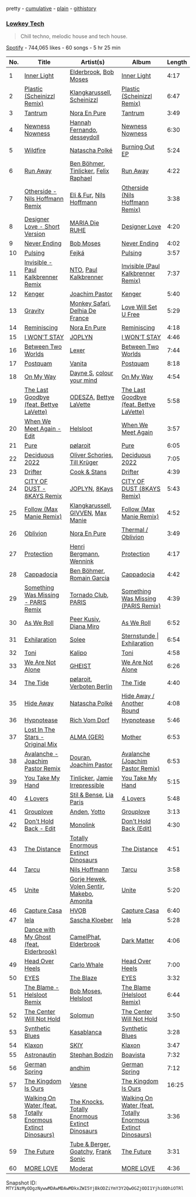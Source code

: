 pretty - [cumulative](/playlists/cumulative/37i9dQZF1DX0r3x8OtiwEM.md) - [plain](/playlists/plain/37i9dQZF1DX0r3x8OtiwEM) - [githistory](https://github.githistory.xyz/mackorone/spotify-playlist-archive/blob/main/playlists/plain/37i9dQZF1DX0r3x8OtiwEM)

### [Lowkey Tech](https://open.spotify.com/playlist/37i9dQZF1DX0r3x8OtiwEM)

> Chill techno, melodic house and tech house.

[Spotify](https://open.spotify.com/user/spotify) - 744,065 likes - 60 songs - 5 hr 25 min

| No. | Title | Artist(s) | Album | Length |
|---|---|---|---|---|
| 1 | [Inner Light](https://open.spotify.com/track/40tPP3K10yMZxwnT65REKj) | [Elderbrook](https://open.spotify.com/artist/2vf4pRsEY6LpL5tKmqWb64), [Bob Moses](https://open.spotify.com/artist/6LHsnRBUYhFyt01PdKXAF5) | [Inner Light](https://open.spotify.com/album/4lwHXYfthE95rn7z1B3dWD) | 4:17 |
| 2 | [Plastic \(Scheinizzl Remix\)](https://open.spotify.com/track/5ZIcOUUEP2IaQG2ayxjLkH) | [Klangkarussell](https://open.spotify.com/artist/041iTeoMIwXMlShuQPIVKo), [Scheinizzl](https://open.spotify.com/artist/1V7BhnZpY3khae9xpS1LfV) | [Plastic \(Scheinizzl Remix\)](https://open.spotify.com/album/4JFCApp2LJi4CEe1m7rPd2) | 6:47 |
| 3 | [Tantrum](https://open.spotify.com/track/4CMsK9RIEcJEUwUkSvmBxQ) | [Nora En Pure](https://open.spotify.com/artist/24DO0PijjITGIEWsO8XaPs) | [Tantrum](https://open.spotify.com/album/2xnR6OX1P3XleZQUbT7MCF) | 3:49 |
| 4 | [Newness Nowness](https://open.spotify.com/track/6MFhxtGh7NI1sXSQhOqPqM) | [Hannah Fernando](https://open.spotify.com/artist/1pemw59Uf20tXE3i5eTBiY), [desseydoll](https://open.spotify.com/artist/6Uei1pujSRehmkLcdfvCRq) | [Newness Nowness](https://open.spotify.com/album/6tEfKu3A4UDxl5U2rVRMjV) | 6:30 |
| 5 | [Wildfire](https://open.spotify.com/track/1WkzL4XjkAY76sasIUdU6l) | [Natascha Polké](https://open.spotify.com/artist/5FLN3H4PiuUQMmFzGmcQ96) | [Burning Out EP](https://open.spotify.com/album/4iO74LdA4G9TthnWNIdw3I) | 5:24 |
| 6 | [Run Away](https://open.spotify.com/track/4l8fwDaGkOWJqvNacpcBTo) | [Ben Böhmer](https://open.spotify.com/artist/5tDjiBYUsTqzd0RkTZxK7u), [Tinlicker](https://open.spotify.com/artist/5EmEZjq8eHEC6qFnT63Lza), [Felix Raphael](https://open.spotify.com/artist/4nknUpUYu4baxWwkunq81Z) | [Run Away](https://open.spotify.com/album/3KP04xsSyd236fx8GJPfxK) | 4:22 |
| 7 | [Otherside \- Nils Hoffmann Remix](https://open.spotify.com/track/0z3hYtKH35ltEcPfeyBXj4) | [Eli & Fur](https://open.spotify.com/artist/5CkVLGKUJkIc1pmSk10QP4), [Nils Hoffmann](https://open.spotify.com/artist/6sOEMfvCfHQ9dhSWyamXVb) | [Otherside \(Nils Hoffmann Remix\)](https://open.spotify.com/album/7xQTJ6p0ExztdmXPhld7th) | 3:38 |
| 8 | [Designer Love \- Short Version](https://open.spotify.com/track/5NfgFRdfNQ4HFVPGRoVMU6) | [MARIA Die RUHE](https://open.spotify.com/artist/2h7LIGXwIr6m1tZ27JHgxQ) | [Designer Love](https://open.spotify.com/album/6OK84B4MX87uzZ7umm25f3) | 4:20 |
| 9 | [Never Ending](https://open.spotify.com/track/1SGbmqB3dxlrp4YkKzZUto) | [Bob Moses](https://open.spotify.com/artist/6LHsnRBUYhFyt01PdKXAF5) | [Never Ending](https://open.spotify.com/album/1emHqizAHsvhYxVEt6YHXo) | 4:02 |
| 10 | [Pulsing](https://open.spotify.com/track/5uy5YwhwkiuihoJQdEiuws) | [Fejká](https://open.spotify.com/artist/0VWvUvjaHaW1OeXtcVISu9) | [Pulsing](https://open.spotify.com/album/4WI3S9WHdO0wPocxqSXh4E) | 3:57 |
| 11 | [Invisible \- Paul Kalkbrenner Remix](https://open.spotify.com/track/2xUsXYIiK18wSnv2SXFGtj) | [NTO](https://open.spotify.com/artist/7ry8L53T4oJtSIogGYuioq), [Paul Kalkbrenner](https://open.spotify.com/artist/0rasA5Z5h1ITtHelCpfu9R) | [Invisible \(Paul Kalkbrenner Remix\)](https://open.spotify.com/album/4cqsB6UXqiauyUjNFxh8yf) | 7:37 |
| 12 | [Kenger](https://open.spotify.com/track/6naCXLqx0qvSnYWkrbioFm) | [Joachim Pastor](https://open.spotify.com/artist/6eNOjuJSfKkAvbiGW90AkZ) | [Kenger](https://open.spotify.com/album/3sQxzAKNFiFq7NSSTnMzKL) | 5:40 |
| 13 | [Gravity](https://open.spotify.com/track/5DhcUBjJbFk2crXo2CgiKO) | [Monkey Safari](https://open.spotify.com/artist/5zovXI5By2gUhdr7EByjLa), [Delhia De France](https://open.spotify.com/artist/7A4TdwdnxfR9auD1yAmpWD) | [Love Will Set U Free](https://open.spotify.com/album/5mOPJyGANs9UdcjZjuQZZH) | 5:29 |
| 14 | [Reminiscing](https://open.spotify.com/track/1jCfoQwzEeIuawlCbhM1Kp) | [Nora En Pure](https://open.spotify.com/artist/24DO0PijjITGIEWsO8XaPs) | [Reminiscing](https://open.spotify.com/album/1qBiRuMAIssv7uT0xGksv3) | 4:18 |
| 15 | [I WON'T STAY](https://open.spotify.com/track/0U9gq4pfWLjoF7F4pWcMvO) | [JOPLYN](https://open.spotify.com/artist/32Jt1AK733JbFR82hEZ0Ih) | [I WON'T STAY](https://open.spotify.com/album/0m8w2qFAnW82Nn6mhmxZ7I) | 4:46 |
| 16 | [Between Two Worlds](https://open.spotify.com/track/0uO5T7u4DkgfGif1wIeLNr) | [Lexer](https://open.spotify.com/artist/2vDXLZ9mI3CdTPPIzFUKlY) | [Between Two Worlds](https://open.spotify.com/album/2e0Xq16PwrfYtznyso4lHy) | 7:44 |
| 17 | [Postquam](https://open.spotify.com/track/3uz86uuWkk7oyJs5pOTN3b) | [Vanita](https://open.spotify.com/artist/03wBbT5tqttIBpmUrNa9ur) | [Postquam](https://open.spotify.com/album/53S7Jd7k0K4mC2vg28j99p) | 8:18 |
| 18 | [On My Way](https://open.spotify.com/track/5EGQqzIfm4SelZGv24FjJn) | [Dayne S](https://open.spotify.com/artist/2OWQQKizLqny2GKSvqfV9h), [colour your mind](https://open.spotify.com/artist/3d0H0Tv3MvhhZpELZPkf8G) | [On My Way](https://open.spotify.com/album/3IFhNEFCdISZ0QXuyTa0wq) | 4:54 |
| 19 | [The Last Goodbye \(feat\. Bettye LaVette\)](https://open.spotify.com/track/4XeIiGpUBshIfs9yrBDVZC) | [ODESZA](https://open.spotify.com/artist/21mKp7DqtSNHhCAU2ugvUw), [Bettye LaVette](https://open.spotify.com/artist/55U998XxmxjicLMKDSz6R3) | [The Last Goodbye \(feat\. Bettye LaVette\)](https://open.spotify.com/album/4vpnU0Hu4c0KNq2p4nz4U2) | 5:58 |
| 20 | [When We Meet Again \- Edit](https://open.spotify.com/track/6DhPzi86qVRtAAXIlnU2fb) | [Helsloot](https://open.spotify.com/artist/6dC41opH96WjFwWhhAxBsS) | [When We Meet Again](https://open.spotify.com/album/7u0IDT1mwyatrbk1ZPgs4X) | 3:57 |
| 21 | [Pure](https://open.spotify.com/track/3yICreqWo6oaNU136hP3u2) | [pølaroit](https://open.spotify.com/artist/3B1BQHf6ExWixwqy9zRDZm) | [Pure](https://open.spotify.com/album/78y3GpzYgLJWmZsbpaDqP1) | 6:05 |
| 22 | [Deciduous 2022](https://open.spotify.com/track/4RaLwUHOWiLVPOC9CDEzGV) | [Oliver Schories](https://open.spotify.com/artist/0iTjLBepeGaLgZS18kxgRq), [Till Krüger](https://open.spotify.com/artist/3U7VS6CCYQTl65zsyMRYlD) | [Deciduous 2022](https://open.spotify.com/album/4lofrfLhOFLqyt3niwH8RF) | 7:05 |
| 23 | [Drifter](https://open.spotify.com/track/3qTJbiHIjxSm1RDTtwybdE) | [Cook & Stans](https://open.spotify.com/artist/6NOkAPWWK2Ay28xwJn7ick) | [Drifter](https://open.spotify.com/album/79p9DOvfUpXIVUUzkqdeb2) | 4:39 |
| 24 | [CITY OF DUST \- 8KAYS Remix](https://open.spotify.com/track/7IssVZDmUwAVXJwYaGGwLQ) | [JOPLYN](https://open.spotify.com/artist/32Jt1AK733JbFR82hEZ0Ih), [8Kays](https://open.spotify.com/artist/6VJ8RuUWKIgm5p5uEvZCfQ) | [CITY OF DUST \(8KAYS Remix\)](https://open.spotify.com/album/2Ra3BkdJj3zflxe2SrcZB0) | 5:43 |
| 25 | [Follow \(Max Manie Remix\)](https://open.spotify.com/track/6WkkQXnxsahGrqGLv540AI) | [Klangkarussell](https://open.spotify.com/artist/041iTeoMIwXMlShuQPIVKo), [GIVVEN](https://open.spotify.com/artist/7e1aNehmQevT0RVtN8Pzly), [Max Manie](https://open.spotify.com/artist/0esUZwk3FcZiAH1fXa66dU) | [Follow \(Max Manie Remix\)](https://open.spotify.com/album/29nHlh98BX8btGwsApWfih) | 4:52 |
| 26 | [Oblivion](https://open.spotify.com/track/49KOIOQPegsRJM9gYhfCw3) | [Nora En Pure](https://open.spotify.com/artist/24DO0PijjITGIEWsO8XaPs) | [Thermal / Oblivion](https://open.spotify.com/album/02tXBr9D8rhPT9lR3KY3Zl) | 3:49 |
| 27 | [Protection](https://open.spotify.com/track/6gR1tZQ9cs1I6Ln7soMYLL) | [Henri Bergmann](https://open.spotify.com/artist/1FiAkaEAyepvi57FmYvJqo), [Wennink](https://open.spotify.com/artist/5ABv9Z75CGfgyALYFpB6Qk) | [Protection](https://open.spotify.com/album/6OKyLjichDzXZrbQF5TyTc) | 4:17 |
| 28 | [Cappadocia](https://open.spotify.com/track/4rERaNiKlILD603GJvdEvm) | [Ben Böhmer](https://open.spotify.com/artist/5tDjiBYUsTqzd0RkTZxK7u), [Romain Garcia](https://open.spotify.com/artist/7iCW4xyVOIklzZ2qc7pS5h) | [Cappadocia](https://open.spotify.com/album/0reS9m5prtXtDFetcKIr9C) | 4:42 |
| 29 | [Something Was Missing \- PARIS Remix](https://open.spotify.com/track/0B4XSKCFYzkfLXdX5cHE41) | [Tornado Club](https://open.spotify.com/artist/5nLy3XRESMbvo6XguDGES3), [PARIS](https://open.spotify.com/artist/7ejF235eYuh8PlQDLaJy0N) | [Something Was Missing \(PARIS Remix\)](https://open.spotify.com/album/25IgyccLzfoOzT0SwBn43v) | 4:39 |
| 30 | [As We Roll](https://open.spotify.com/track/0wtVKPi0ctiZTlntlHjxLM) | [Peer Kusiv](https://open.spotify.com/artist/0yTV2etph4xN8PXPLPeEG5), [Diana Miro](https://open.spotify.com/artist/7HKB2dr6EceAJM8xRlXYlK) | [As We Roll](https://open.spotify.com/album/4L6AsmCj0aKipkcfA4Ug1d) | 6:52 |
| 31 | [Exhilaration](https://open.spotify.com/track/5JGCS3oySt8hnSQeMOqDGc) | [Solee](https://open.spotify.com/artist/0r0m8up7CjS8TJodH2HX7C) | [Sternstunde \| Exhilaration](https://open.spotify.com/album/0h4VYJsprkcQDvBp53bagl) | 6:54 |
| 32 | [Toni](https://open.spotify.com/track/1pCKUgc3yk3F9Mt0MTX51o) | [Kalipo](https://open.spotify.com/artist/7ud6dY3K4gi4Q0uVlLd8Hi) | [Toni](https://open.spotify.com/album/3X2xoDkyQ7hVrelZbAiJJY) | 4:58 |
| 33 | [We Are Not Alone](https://open.spotify.com/track/71ty7upWSu5JxHcGfWSENY) | [GHEIST](https://open.spotify.com/artist/60pOigPjgmU7AzmZmWEQZU) | [We Are Not Alone](https://open.spotify.com/album/2yakKF1mzcUn6KpowUHtwT) | 6:26 |
| 34 | [The Tide](https://open.spotify.com/track/3pMyZztzU35UqFtlUtbICr) | [pølaroit](https://open.spotify.com/artist/3B1BQHf6ExWixwqy9zRDZm), [Verboten Berlin](https://open.spotify.com/artist/6RNhl0w2Lfem0Xjy3l0LKX) | [The Tide](https://open.spotify.com/album/67bTGeT8r5hw625IOh6yEC) | 4:40 |
| 35 | [Hide Away](https://open.spotify.com/track/6N61AfOqIQpWKhKzS92H1j) | [Natascha Polké](https://open.spotify.com/artist/5FLN3H4PiuUQMmFzGmcQ96) | [Hide Away / Another Round](https://open.spotify.com/album/3Otf2HedA8LbpMUfNiaOph) | 4:08 |
| 36 | [Hypnotease](https://open.spotify.com/track/4v4yMDQ3eO8uVSYRysgcyQ) | [Rich Vom Dorf](https://open.spotify.com/artist/1j1jzA1X6Lr19bxTlBS8n9) | [Hypnotease](https://open.spotify.com/album/4fT1pJeDDNgdpIXXVUoiQS) | 5:46 |
| 37 | [Lost In The Stars \- Original Mix](https://open.spotify.com/track/3ODEf1vww4qljvqidfcqIU) | [ALMA \(GER\)](https://open.spotify.com/artist/6kYaUDGprOe3iZZ5bgxTgO) | [Mother](https://open.spotify.com/album/5v0f0wnZ4qYN8pjhTAZwsy) | 6:53 |
| 38 | [Avalanche \- Joachim Pastor Remix](https://open.spotify.com/track/1SFWabVeCbM9cD7Gb2qBNo) | [Douran](https://open.spotify.com/artist/3Rvdn0CASBunaYXQHEKIoQ), [Joachim Pastor](https://open.spotify.com/artist/6eNOjuJSfKkAvbiGW90AkZ) | [Avalanche \(Joachim Pastor Remix\)](https://open.spotify.com/album/0cBb1B74E6KJrfwCvmVxfU) | 6:53 |
| 39 | [You Take My Hand](https://open.spotify.com/track/4Lq4TjaQWTNmo5viydoLLa) | [Tinlicker](https://open.spotify.com/artist/5EmEZjq8eHEC6qFnT63Lza), [Jamie Irrepressible](https://open.spotify.com/artist/1kq2ZvBA7AX9mdZTk9SkpU) | [You Take My Hand](https://open.spotify.com/album/3meERbSehneA03lgl071Io) | 5:15 |
| 40 | [4 Lovers](https://open.spotify.com/track/7CLbEQkvE0y64muJ7gXZrL) | [Stil & Bense](https://open.spotify.com/artist/5nuJOwgBqKBIWyCr0dQgEH), [Lia Paris](https://open.spotify.com/artist/666RdmjetOG6FaFpsCHLnZ) | [4 Lovers](https://open.spotify.com/album/5GgmtwqzcDMMyE7xt6eun3) | 5:48 |
| 41 | [Grouplove](https://open.spotify.com/track/3DMScvrPcnikiAR0CY4FFt) | [Anden](https://open.spotify.com/artist/7CO6M2cT1lbumazmOjKnxF), [Yotto](https://open.spotify.com/artist/5Dyfxq0ZrFjjeFBdSNxDbo) | [Grouplove](https://open.spotify.com/album/6b0dUUZNOfoBRKbstMszfB) | 3:13 |
| 42 | [Don't Hold Back \- Edit](https://open.spotify.com/track/7g2ubdOa7LFHBGgt4UcjqO) | [Monolink](https://open.spotify.com/artist/2I4hRNCYkPKJQlkoEZKjYx) | [Don't Hold Back \(Edit\)](https://open.spotify.com/album/3MG0AAwNKfBPAUMGJR3mRz) | 4:30 |
| 43 | [The Distance](https://open.spotify.com/track/7kUZGVHKDRBrPIYfhZ49ju) | [Totally Enormous Extinct Dinosaurs](https://open.spotify.com/artist/0g3NiCRhEv7M4SEDMrpItN) | [The Distance](https://open.spotify.com/album/4Y5HddfFNFopRAhEbXuUe7) | 4:51 |
| 44 | [Tarcu](https://open.spotify.com/track/53XCa30Ua1FGl4VeAyCENK) | [Nils Hoffmann](https://open.spotify.com/artist/6sOEMfvCfHQ9dhSWyamXVb) | [Tarcu](https://open.spotify.com/album/3AE8hCcO0uSlP37iOO1stA) | 3:58 |
| 45 | [Unite](https://open.spotify.com/track/3oIybLlADYuhdinp3LB8Ct) | [Gorje Hewek](https://open.spotify.com/artist/0HBaoUIo3fXlnWz1dc4mro), [Volen Sentir](https://open.spotify.com/artist/7scXA3hBD8JyGGajVR9q9l), [Makebo](https://open.spotify.com/artist/0hMfbfkUs2tiOOZpSwLmDu), [Amonita](https://open.spotify.com/artist/1bpbyzXfwOMIBHq6y02Nqc) | [Unite](https://open.spotify.com/album/3mobiZAUlWOmLEtcasYTTh) | 5:20 |
| 46 | [Capture Casa](https://open.spotify.com/track/1CRih7VXpMGKLfLT5pKUvt) | [HVOB](https://open.spotify.com/artist/6RAx8RRxoHeJIqD2d0EjOa) | [Capture Casa](https://open.spotify.com/album/3WHqAbQBk4YYn2rckq6oRF) | 6:40 |
| 47 | [Iela](https://open.spotify.com/track/3nUMd9BAvtt7r0RZnecRh3) | [Sascha Kloeber](https://open.spotify.com/artist/1Rle6CpNbJy2S3nJVTjpNU) | [Iela](https://open.spotify.com/album/4e2toS8yoSBgyxG4aHvGhB) | 5:28 |
| 48 | [Dance with My Ghost \(feat\. Elderbrook\)](https://open.spotify.com/track/6lQzNJLgIn4uEK4NUMUcjv) | [CamelPhat](https://open.spotify.com/artist/240wlM8vDrf6S4zCyzGj2W), [Elderbrook](https://open.spotify.com/artist/2vf4pRsEY6LpL5tKmqWb64) | [Dark Matter](https://open.spotify.com/album/6MMe5dAtwWrV0ldIPdctgN) | 4:06 |
| 49 | [Head Over Heels](https://open.spotify.com/track/07kw4vqIzRkaoR2JQMiIXK) | [Carlo Whale](https://open.spotify.com/artist/42J0pSvJGXvErpfYL1Nodj) | [Head Over Heels](https://open.spotify.com/album/6oxWUqY2d8Kp0ldhx0kWZl) | 7:00 |
| 50 | [EYES](https://open.spotify.com/track/4ipoHe6bjN9IeXr8CGJYgR) | [The Blaze](https://open.spotify.com/artist/1Dt1UKLtrJIW1xxRBejjos) | [EYES](https://open.spotify.com/album/3Q5Eggq49qEGPF4ag1e0fO) | 3:32 |
| 51 | [The Blame \- Helsloot Remix](https://open.spotify.com/track/4HiowIhpREOxQ3reSVLQ8n) | [Bob Moses](https://open.spotify.com/artist/6LHsnRBUYhFyt01PdKXAF5), [Helsloot](https://open.spotify.com/artist/6dC41opH96WjFwWhhAxBsS) | [The Blame \(Helsloot Remix\)](https://open.spotify.com/album/6CER3OrpXoQlZxr9rAiGNj) | 6:44 |
| 52 | [The Center Will Not Hold](https://open.spotify.com/track/0BLVpXtzwE4EsJHNuYYq4e) | [Solomun](https://open.spotify.com/artist/5wJK4kQAkVGjqM9x46KQOC) | [The Center Will Not Hold](https://open.spotify.com/album/2mNElAq0uWkYumVt2KJB7S) | 3:50 |
| 53 | [Synthetic Blues](https://open.spotify.com/track/2ykjMnet1sBwPpmbTEqdYm) | [Kasablanca](https://open.spotify.com/artist/297Z0teiCkp5s9eneWROpI) | [Synthetic Blues](https://open.spotify.com/album/2vIDyBeyfo1obTIkaXTIE0) | 3:28 |
| 54 | [Klaxon](https://open.spotify.com/track/20zXYmh2UvTiFugquhOF6i) | [SKIY](https://open.spotify.com/artist/39JhQRThBhrHgjXtIK3dGZ) | [Klaxon](https://open.spotify.com/album/19qGdHXyTInHZWVRG4YkYs) | 3:47 |
| 55 | [Astronautin](https://open.spotify.com/track/4clBWumKdQ85EDbgYxv3Ow) | [Stephan Bodzin](https://open.spotify.com/artist/2nq2BeSbzExGAv3Y4HgUf7) | [Boavista](https://open.spotify.com/album/6KxqCQfOLFFfiw5R16CW2R) | 7:32 |
| 56 | [German Spring](https://open.spotify.com/track/16rPiwJp75OWUxBAMVzJQx) | [andhim](https://open.spotify.com/artist/6XJeFzmI6vrWyHcdB7EImP) | [German Spring](https://open.spotify.com/album/6zAnjHCE27AwbAqXXW8otQ) | 7:12 |
| 57 | [The Kingdom Is Ours](https://open.spotify.com/track/7FABE5YnCjQMBl3DyT1FQG) | [Vøsne](https://open.spotify.com/artist/5NC6jfSFOuNRpuBjI7kgjD) | [The Kingdom Is Ours](https://open.spotify.com/album/7BujlDWmfmJynvPieQfjqa) | 16:25 |
| 58 | [Walking On Water \(feat\. Totally Enormous Extinct Dinosaurs\)](https://open.spotify.com/track/2CAQr9uW764IVG1eIQyeSg) | [The Knocks](https://open.spotify.com/artist/2x7EATekOPhFGRx3syMGEC), [Totally Enormous Extinct Dinosaurs](https://open.spotify.com/artist/0g3NiCRhEv7M4SEDMrpItN) | [Walking On Water \(feat\. Totally Enormous Extinct Dinosaurs\)](https://open.spotify.com/album/1LGKKLcYxRAyILvCjMmiH2) | 3:36 |
| 59 | [The Future](https://open.spotify.com/track/1e806Bcl0zWAr4Q3YhaMJD) | [Tube & Berger](https://open.spotify.com/artist/32wcuqRxZuBY5HbH1bWa8h), [Goatchy](https://open.spotify.com/artist/2MOGeYMRvzFxWLgdwZpeQh), [Frank Sonic](https://open.spotify.com/artist/3VyBzVPO0uq9bqgVeDyPmR) | [The Future](https://open.spotify.com/album/0j9b4LarSNfTyScEtGwyAF) | 3:31 |
| 60 | [MORE LOVE](https://open.spotify.com/track/3KJGNYQuE80AZ63x1QWlE7) | [Moderat](https://open.spotify.com/artist/2exkZbmNqMKnT8LRWuxWgy) | [MORE LOVE](https://open.spotify.com/album/1gK6Yfs4kPhbHn1JvAGMfT) | 4:36 |

Snapshot ID: `MTY1NzMyODgzNywwMDAwMDAwMDkxZWI5YjBkODZiYmY3Y2QwOGZjODI1YjhiODhiOTRl`
